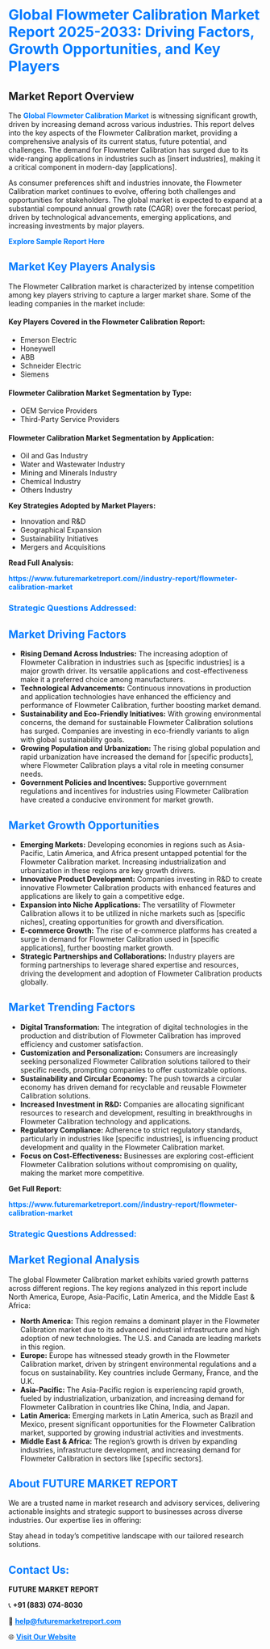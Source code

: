 <h1 style="color: #007BFF;">Global Flowmeter Calibration Market Report 2025-2033: Driving Factors, Growth Opportunities, and Key Players</h1>

<section id="overview">
<h2>Market Report Overview</h2>
<p>The <a href="https://www.futuremarketreport.com//industry-report/flowmeter-calibration-market" style="color: #007BFF; text-decoration: none;"><strong>Global Flowmeter Calibration Market</strong></a> is witnessing significant growth, driven by increasing demand across various industries. This report delves into the key aspects of the Flowmeter Calibration market, providing a comprehensive analysis of its current status, future potential, and challenges. The demand for Flowmeter Calibration has surged due to its wide-ranging applications in industries such as [insert industries], making it a critical component in modern-day [applications].</p>
<p>As consumer preferences shift and industries innovate, the Flowmeter Calibration market continues to evolve, offering both challenges and opportunities for stakeholders. The global market is expected to expand at a substantial compound annual growth rate (CAGR) over the forecast period, driven by technological advancements, emerging applications, and increasing investments by major players.</p>
</section>

<section id="overview">
<p><a href="https://www.futuremarketreport.com//request-sample/reportId=51509" style="color: #007BFF; text-decoration: none;"><strong>Explore Sample Report Here</strong></a></p>
</section>

<section id="key-players">
<h2 style="color: #007BFF;">Market Key Players Analysis</h2>
<p>The Flowmeter Calibration market is characterized by intense competition among key players striving to capture a larger market share. Some of the leading companies in the market include:</p>
<h4>Key Players Covered in the Flowmeter Calibration Report:</h4>
<ul><li>Emerson Electric</li><li>Honeywell</li><li>ABB</li><li>Schneider Electric</li><li>Siemens</li></ul>
<h4>Flowmeter Calibration Market Segmentation by Type:</h4>
<ul><li>OEM Service Providers</li><li>Third-Party Service Providers</li></ul>

<h4>Flowmeter Calibration Market Segmentation by Application:</h4>
<ul><li>Oil and Gas Industry</li><li>Water and Wastewater Industry</li><li>Mining and Minerals Industry</li><li>Chemical Industry</li><li>Others Industry</li></ul>
<p><strong>Key Strategies Adopted by Market Players:</strong></p>
<ul>
<li>Innovation and R&D</li>
<li>Geographical Expansion</li>
<li>Sustainability Initiatives</li>
<li>Mergers and Acquisitions</li>
</ul>
</section>

<section>
<p><strong>Read Full Analysis: </strong></p><a href="https://www.futuremarketreport.com//industry-report/flowmeter-calibration-market" style="color: #007BFF; text-decoration: none;"><strong>https://www.futuremarketreport.com//industry-report/flowmeter-calibration-market</strong></a>
<h3 style="color: #007BFF;">Strategic Questions Addressed:</h3>
</section>

<section id="driving-factors">
<h2 style="color: #007BFF;">Market Driving Factors</h2>
<ul>
<li><strong>Rising Demand Across Industries:</strong> The increasing adoption of Flowmeter Calibration in industries such as [specific industries] is a major growth driver. Its versatile applications and cost-effectiveness make it a preferred choice among manufacturers.</li>
<li><strong>Technological Advancements:</strong> Continuous innovations in production and application technologies have enhanced the efficiency and performance of Flowmeter Calibration, further boosting market demand.</li>
<li><strong>Sustainability and Eco-Friendly Initiatives:</strong> With growing environmental concerns, the demand for sustainable Flowmeter Calibration solutions has surged. Companies are investing in eco-friendly variants to align with global sustainability goals.</li>
<li><strong>Growing Population and Urbanization:</strong> The rising global population and rapid urbanization have increased the demand for [specific products], where Flowmeter Calibration plays a vital role in meeting consumer needs.</li>
<li><strong>Government Policies and Incentives:</strong> Supportive government regulations and incentives for industries using Flowmeter Calibration have created a conducive environment for market growth.</li>
</ul>
</section>

<section id="growth-opportunities">
<h2 style="color: #007BFF;">Market Growth Opportunities</h2>
<ul>
<li><strong>Emerging Markets:</strong> Developing economies in regions such as Asia-Pacific, Latin America, and Africa present untapped potential for the Flowmeter Calibration market. Increasing industrialization and urbanization in these regions are key growth drivers.</li>
<li><strong>Innovative Product Development:</strong> Companies investing in R&D to create innovative Flowmeter Calibration products with enhanced features and applications are likely to gain a competitive edge.</li>
<li><strong>Expansion into Niche Applications:</strong> The versatility of Flowmeter Calibration allows it to be utilized in niche markets such as [specific niches], creating opportunities for growth and diversification.</li>
<li><strong>E-commerce Growth:</strong> The rise of e-commerce platforms has created a surge in demand for Flowmeter Calibration used in [specific applications], further boosting market growth.</li>
<li><strong>Strategic Partnerships and Collaborations:</strong> Industry players are forming partnerships to leverage shared expertise and resources, driving the development and adoption of Flowmeter Calibration products globally.</li>
</ul>
</section>

<section id="trending-factors">
<h2 style="color: #007BFF;">Market Trending Factors</h2>
<ul>
<li><strong>Digital Transformation:</strong> The integration of digital technologies in the production and distribution of Flowmeter Calibration has improved efficiency and customer satisfaction.</li>
<li><strong>Customization and Personalization:</strong> Consumers are increasingly seeking personalized Flowmeter Calibration solutions tailored to their specific needs, prompting companies to offer customizable options.</li>
<li><strong>Sustainability and Circular Economy:</strong> The push towards a circular economy has driven demand for recyclable and reusable Flowmeter Calibration solutions.</li>
<li><strong>Increased Investment in R&D:</strong> Companies are allocating significant resources to research and development, resulting in breakthroughs in Flowmeter Calibration technology and applications.</li>
<li><strong>Regulatory Compliance:</strong> Adherence to strict regulatory standards, particularly in industries like [specific industries], is influencing product development and quality in the Flowmeter Calibration market.</li>
<li><strong>Focus on Cost-Effectiveness:</strong> Businesses are exploring cost-efficient Flowmeter Calibration solutions without compromising on quality, making the market more competitive.</li>
</ul>
</section>

<section>
<p><strong>Get Full Report: </strong></p><a href="https://www.futuremarketreport.com//industry-report/flowmeter-calibration-market" style="color: #007BFF; text-decoration: none;"><strong>https://www.futuremarketreport.com//industry-report/flowmeter-calibration-market</strong></a>
<h3 style="color: #007BFF;">Strategic Questions Addressed:</h3>
</section>


<section id="regional-analysis">
<h2 style="color: #007BFF;">Market Regional Analysis</h2>
<p>The global Flowmeter Calibration market exhibits varied growth patterns across different regions. The key regions analyzed in this report include North America, Europe, Asia-Pacific, Latin America, and the Middle East & Africa:</p>
<ul>
<li><strong>North America:</strong> This region remains a dominant player in the Flowmeter Calibration market due to its advanced industrial infrastructure and high adoption of new technologies. The U.S. and Canada are leading markets in this region.</li>
<li><strong>Europe:</strong> Europe has witnessed steady growth in the Flowmeter Calibration market, driven by stringent environmental regulations and a focus on sustainability. Key countries include Germany, France, and the U.K.</li>
<li><strong>Asia-Pacific:</strong> The Asia-Pacific region is experiencing rapid growth, fueled by industrialization, urbanization, and increasing demand for Flowmeter Calibration in countries like China, India, and Japan.</li>
<li><strong>Latin America:</strong> Emerging markets in Latin America, such as Brazil and Mexico, present significant opportunities for the Flowmeter Calibration market, supported by growing industrial activities and investments.</li>
<li><strong>Middle East & Africa:</strong> The region’s growth is driven by expanding industries, infrastructure development, and increasing demand for Flowmeter Calibration in sectors like [specific sectors].</li>
</ul>
</section>

<footer>
<h2 style="color: #007BFF;">About FUTURE MARKET REPORT</h2>
<p>We are a trusted name in market research and advisory services, delivering actionable insights and strategic support to businesses across diverse industries. Our expertise lies in offering:</p>

<p>Stay ahead in today’s competitive landscape with our tailored research solutions.</p>

<h2 style="color: #007BFF;">Contact Us:</h2>
<p><strong>FUTURE MARKET REPORT</strong></p>
<p>📞 <strong>+91 (883) 074-8030</strong></p>
<p>📧 <strong><a href="mailto:help@futuremarketreport.com" style="color: #007BFF;">help@futuremarketreport.com</a></strong></p>
<p>🌐 <strong><a href="https://www.futuremarketreport.com/" style="color: #007BFF;">Visit Our Website</a></strong></p>
</footer>